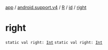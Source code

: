 [app](../../../index.md) / [android.support.v4](../../index.md) / [R](../index.md) / [id](index.md) / [right](./right.md)

# right

`static val right: `[`Int`](https://kotlinlang.org/api/latest/jvm/stdlib/kotlin/-int/index.html)
`static val right: `[`Int`](https://kotlinlang.org/api/latest/jvm/stdlib/kotlin/-int/index.html)